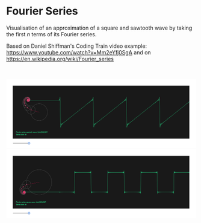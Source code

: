 # Fourier Series

Visualisation of an approximation of a square and sawtooth wave by taking the first *n* terms of its Fourier series.

Based on Daniel Shiffman's Coding Train video example:
https://www.youtube.com/watch?v=Mm2eYfj0SgA and on
https://en.wikipedia.org/wiki/Fourier_series

</br>
<p align="center">
  <img src="https://github.com/Carla-de-Beer/P5js/blob/master/Fourier%20Series/Fourier%20Series%20Sawtooth/images/screenShot-03.png" />
  <img src="https://github.com/Carla-de-Beer/P5js/blob/master/Fourier%20Series/Fourier%20Series%20Square/images/screenShot-03.png" />
</p>
